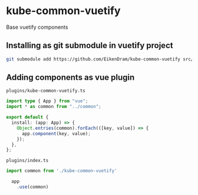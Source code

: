 # kube-common-vuetify

Base vuetify components

## Installing as git submodule in vuetify project

```sh
git submodule add https://github.com/EikenDram/kube-common-vuetify src/common
```

## Adding components as vue plugin

`plugins/kube-common-vuetify.ts`
```ts
import type { App } from "vue";
import * as common from "../common";

export default {
  install: (app: App) => {
    Object.entries(common).forEach(([key, value]) => {
      app.component(key, value);
    });
  },
};
```

`plugins/index.ts`
```ts
import common from './kube-common-vuetify'

  app
    .use(common)
```